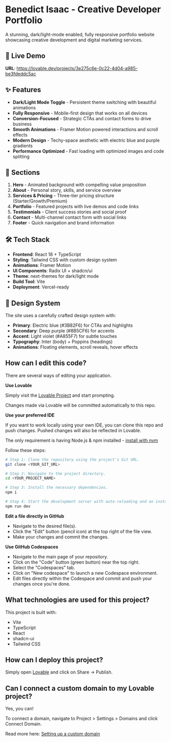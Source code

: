 # Benedict Isaac - Creative Developer Portfolio

A stunning, dark/light-mode enabled, fully responsive portfolio website showcasing creative development and digital marketing services.

## 🚀 Live Demo

**URL**: https://lovable.dev/projects/3e275c6e-0c22-4d04-a985-be3fdeddc5ac

## ✨ Features

- **Dark/Light Mode Toggle** - Persistent theme switching with beautiful animations
- **Fully Responsive** - Mobile-first design that works on all devices
- **Conversion-Focused** - Strategic CTAs and contact forms to drive business
- **Smooth Animations** - Framer Motion powered interactions and scroll effects
- **Modern Design** - Techy-space aesthetic with electric blue and purple gradients
- **Performance Optimized** - Fast loading with optimized images and code splitting

## 🎯 Sections

1. **Hero** - Animated background with compelling value proposition
2. **About** - Personal story, skills, and service overview
3. **Services & Pricing** - Three-tier pricing structure (Starter/Growth/Premium)
4. **Portfolio** - Featured projects with live demos and code links
5. **Testimonials** - Client success stories and social proof
6. **Contact** - Multi-channel contact form with social links
7. **Footer** - Quick navigation and brand information

## 🛠 Tech Stack

- **Frontend**: React 18 + TypeScript
- **Styling**: Tailwind CSS with custom design system
- **Animations**: Framer Motion
- **UI Components**: Radix UI + shadcn/ui
- **Theme**: next-themes for dark/light mode
- **Build Tool**: Vite
- **Deployment**: Vercel-ready

## 🎨 Design System

The site uses a carefully crafted design system with:
- **Primary**: Electric blue (#3B82F6) for CTAs and highlights
- **Secondary**: Deep purple (#8B5CF6) for accents
- **Accent**: Light violet (#A855F7) for subtle touches
- **Typography**: Inter (body) + Poppins (headings)
- **Animations**: Floating elements, scroll reveals, hover effects

## How can I edit this code?

There are several ways of editing your application.

**Use Lovable**

Simply visit the [Lovable Project](https://lovable.dev/projects/3e275c6e-0c22-4d04-a985-be3fdeddc5ac) and start prompting.

Changes made via Lovable will be committed automatically to this repo.

**Use your preferred IDE**

If you want to work locally using your own IDE, you can clone this repo and push changes. Pushed changes will also be reflected in Lovable.

The only requirement is having Node.js & npm installed - [install with nvm](https://github.com/nvm-sh/nvm#installing-and-updating)

Follow these steps:

```sh
# Step 1: Clone the repository using the project's Git URL.
git clone <YOUR_GIT_URL>

# Step 2: Navigate to the project directory.
cd <YOUR_PROJECT_NAME>

# Step 3: Install the necessary dependencies.
npm i

# Step 4: Start the development server with auto-reloading and an instant preview.
npm run dev
```

**Edit a file directly in GitHub**

- Navigate to the desired file(s).
- Click the "Edit" button (pencil icon) at the top right of the file view.
- Make your changes and commit the changes.

**Use GitHub Codespaces**

- Navigate to the main page of your repository.
- Click on the "Code" button (green button) near the top right.
- Select the "Codespaces" tab.
- Click on "New codespace" to launch a new Codespace environment.
- Edit files directly within the Codespace and commit and push your changes once you're done.

## What technologies are used for this project?

This project is built with:

- Vite
- TypeScript
- React
- shadcn-ui
- Tailwind CSS

## How can I deploy this project?

Simply open [Lovable](https://lovable.dev/projects/3e275c6e-0c22-4d04-a985-be3fdeddc5ac) and click on Share -> Publish.

## Can I connect a custom domain to my Lovable project?

Yes, you can!

To connect a domain, navigate to Project > Settings > Domains and click Connect Domain.

Read more here: [Setting up a custom domain](https://docs.lovable.dev/tips-tricks/custom-domain#step-by-step-guide)
